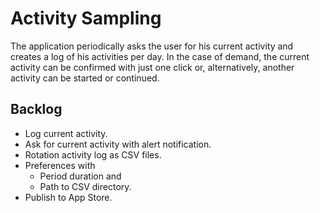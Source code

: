 Activity Sampling
=================

The application periodically asks the user for his current activity and creates
a log of his activities per day. In the case of demand, the current activity can
be confirmed with just one click or, alternatively, another activity can be
started or continued.


Backlog
-------

*   Log current activity.
*   Ask for current activity with alert notification.
*   Rotation activity log as CSV files.
*   Preferences with
    *   Period duration and
    *   Path to CSV directory.
*   Publish to App Store.
